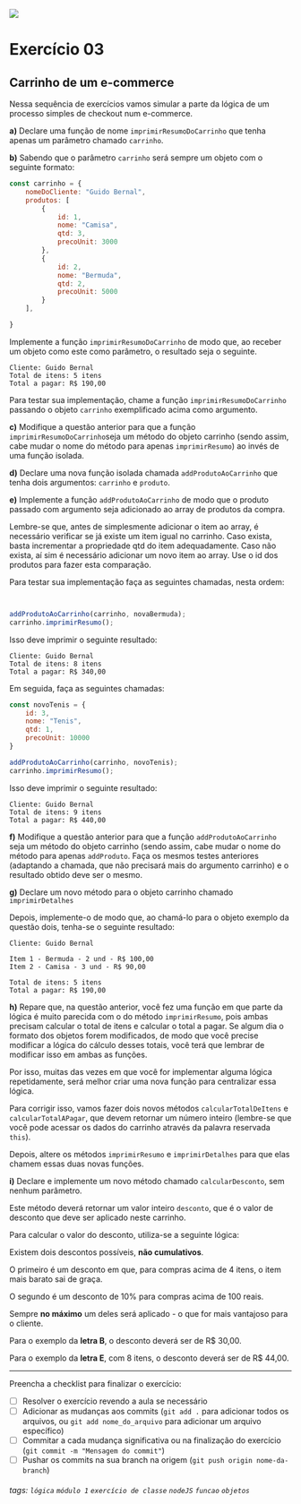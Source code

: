 ![](https://i.imgur.com/xG74tOh.png)

# Exercício 03

## Carrinho de um e-commerce

Nessa sequência de exercícios vamos simular a parte da lógica de um processo simples de checkout num e-commerce.

**a)** Declare uma função de nome `imprimirResumoDoCarrinho` que tenha apenas um parâmetro chamado `carrinho`.

**b)** Sabendo que o parâmetro `carrinho` será sempre um objeto com o seguinte formato:

```javascript
const carrinho = {
    nomeDoCliente: "Guido Bernal",
    produtos: [
        {
            id: 1,
            nome: "Camisa",
            qtd: 3,
            precoUnit: 3000
        },
        {
            id: 2,
            nome: "Bermuda",
            qtd: 2,
            precoUnit: 5000
        }
    ],

}
```

Implemente a função `imprimirResumoDoCarrinho` de modo que, ao receber um objeto como este como parâmetro, o resultado seja o seguinte.

```
Cliente: Guido Bernal
Total de itens: 5 itens
Total a pagar: R$ 190,00
```

Para testar sua implementação, chame a função `imprimirResumoDoCarrinho` passando o objeto `carrinho` exemplificado acima como argumento.

**c)** Modifique a questão anterior para que a função `imprimirResumoDoCarrinho`seja um método do objeto carrinho (sendo assim, cabe mudar o nome do método para apenas `imprimirResumo`) ao invés de uma função isolada.

**d)** Declare uma nova função isolada chamada `addProdutoAoCarrinho` que tenha dois argumentos: `carrinho` e `produto`.

**e)** Implemente a função `addProdutoAoCarrinho` de modo que o produto passado com argumento seja adicionado ao array de produtos da compra.

Lembre-se que, antes de simplesmente adicionar o item ao array, é necessário verificar se já existe um item igual no carrinho. Caso exista, basta incrementar a propriedade qtd do item adequadamente. Caso não exista, aí sim é necessário adicionar um novo item ao array. Use o id dos produtos para fazer esta comparação.

Para testar sua implementação faça as seguintes chamadas, nesta ordem:

```javascript


addProdutoAoCarrinho(carrinho, novaBermuda);
carrinho.imprimirResumo();
```

Isso deve imprimir o seguinte resultado:

```
Cliente: Guido Bernal
Total de itens: 8 itens
Total a pagar: R$ 340,00
```

Em seguida, faça as seguintes chamadas:

```javascript
const novoTenis = {
    id: 3,
    nome: "Tenis",
    qtd: 1,
    precoUnit: 10000
}

addProdutoAoCarrinho(carrinho, novoTenis);
carrinho.imprimirResumo();
```

Isso deve imprimir o seguinte resultado:

```
Cliente: Guido Bernal
Total de itens: 9 itens
Total a pagar: R$ 440,00
```

**f)** Modifique a questão anterior para que a função `addProdutoAoCarrinho` seja um método do objeto carrinho (sendo assim, cabe mudar o nome do método para apenas `addProduto`. Faça os mesmos testes anteriores (adaptando a chamada, que não precisará mais do argumento carrinho) e o resultado obtido deve ser o mesmo.

**g)** Declare um novo método para o objeto carrinho chamado `imprimirDetalhes`

Depois, implemente-o de modo que, ao chamá-lo para o objeto exemplo da questão dois, tenha-se o seguinte resultado:

```
Cliente: Guido Bernal

Item 1 - Bermuda - 2 und - R$ 100,00
Item 2 - Camisa - 3 und - R$ 90,00

Total de itens: 5 itens
Total a pagar: R$ 190,00
```

**h)** Repare que, na questão anterior, você fez uma função em que parte da lógica é muito parecida com o do método `imprimirResumo`, pois ambas precisam calcular o total de itens e calcular o total a pagar. Se algum dia o formato dos objetos forem modificados, de modo que você precise modificar a lógica do cálculo desses totais, você terá que lembrar de modificar isso em ambas as funções.

Por isso, muitas das vezes em que você for implementar alguma lógica repetidamente, será melhor criar uma nova função para centralizar essa lógica.

Para corrigir isso, vamos fazer dois novos métodos `calcularTotalDeItens` e `calcularTotalAPagar`, que devem retornar um número inteiro (lembre-se que você pode acessar os dados do carrinho através da palavra reservada `this`).

Depois, altere os métodos `imprimirResumo` e `imprimirDetalhes` para que elas chamem essas duas novas funções.

**i)** Declare e implemente um novo método chamado `calcularDesconto`, sem nenhum parâmetro.

Este método deverá retornar um valor inteiro `desconto`, que é o valor de desconto que deve ser aplicado neste carrinho.

Para calcular o valor do desconto, utiliza-se a seguinte lógica:

Existem dois descontos possíveis, **não cumulativos**.

O primeiro é um desconto em que, para compras acima de 4 itens, o item mais barato sai de graça.

O segundo é um desconto de 10% para compras acima de 100 reais.

Sempre **no máximo** um deles será aplicado - o que for mais vantajoso para o cliente.

Para o exemplo da **letra B**, o desconto deverá ser de R$ 30,00.

Para o exemplo da **letra E**, com 8 itens, o desconto deverá ser de R$ 44,00.

---

Preencha a checklist para finalizar o exercício:

-   [ ] Resolver o exercício revendo a aula se necessário
-   [ ] Adicionar as mudanças aos commits (`git add .` para adicionar todos os arquivos, ou `git add nome_do_arquivo` para adicionar um arquivo específico)
-   [ ] Commitar a cada mudança significativa ou na finalização do exercício (`git commit -m "Mensagem do commit"`)
-   [ ] Pushar os commits na sua branch na origem (`git push origin nome-da-branch`)

###### tags: `lógica` `módulo 1` `exercício de classe` `nodeJS` `funcao` `objetos`
